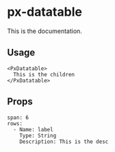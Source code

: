 # px-datatable
This is the documentation.


## Usage

```react
<PxDatatable>
  This is the children
</PxDatatable>
```


## Props

```table
span: 6
rows:
  - Name: label
    Type: String
    Description: This is the desc
```
